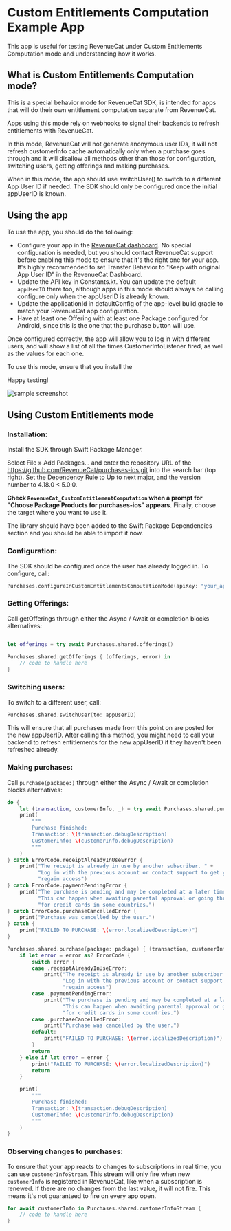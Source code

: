 # Custom Entitlements Computation Example App

This app is useful for testing RevenueCat under Custom Entitlements Computation mode and understanding how it works.

## What is Custom Entitlements Computation mode? 

This is a special behavior mode for RevenueCat SDK, is intended for apps that will do their own entitlement computation separate from RevenueCat. 

Apps using this mode rely on webhooks to signal their backends to refresh entitlements with RevenueCat.

In this mode, RevenueCat will not generate anonymous user IDs, it will not refresh customerInfo cache automatically only when a purchase goes through 
and it will disallow all methods other than those for configuration, switching users, getting offerings and making purchases.

When in this mode, the app should use switchUser() to switch to a different App User ID if needed. 
The SDK should only be configured once the initial appUserID is known.

## Using the app

To use the app, you should do the following: 
- Configure your app in the [RevenueCat dashboard](https://app.revenuecat.com/). No special configuration is needed, but you should contact RevenueCat support
before enabling this mode to ensure that it's the right one for your app. It's highly recommended to set Transfer Behavior to "Keep with original App User ID" in the RevenueCat Dashboard. 
- Update the API key in Constants.kt. You can update the default `appUserID` there too, although apps in this mode should 
always be calling configure only when the appUserID is already known. 
- Update the applicationId in defaultConfig of the app-level build.gradle to match your RevenueCat app configuration.
- Have at least one Offering with at least one Package configured for Android, since this is the one that the purchase button will use. 

Once configured correctly, the app will allow you to log in with different users, and will show a list of all the times CustomerInfoListener fired, as well as 
the values for each one. 

To use this mode, ensure that you install the  

Happy testing!

![sample screenshot](./Sample%20screenshot.png)

## Using Custom Entitlements mode

### Installation: 

Install the SDK through Swift Package Manager. 

Select File » Add Packages... and enter the repository URL of the https://github.com/RevenueCat/purchases-ios.git into the search bar (top right). Set the Dependency Rule to Up to next major, and the version number to 4.18.0 < 5.0.0.

**Check `RevenueCat_CustomEntitlementComputation` when a prompt for "Choose Package Products for purchases-ios" appears**. Finally, choose the target where you want to use it.

The library should have been added to the Swift Package Dependencies section and you should be able to import it now.

### Configuration: 

The SDK should be configured once the user has already logged in. To configure, call:

```swift
Purchases.configureInCustomEntitlementsComputationMode(apiKey: "your_api_key", appUserID: appUserID)
```

### Getting Offerings: 

Call getOfferings through either the Async / Await or completion blocks alternatives:

```swift

let offerings = try await Purchases.shared.offerings()

```

```swift
Purchases.shared.getOfferings { (offerings, error) in
    // code to handle here
}
```

### Switching users: 

To switch to a different user, call:

```swift
Purchases.shared.switchUser(to: appUserID)
```

This will ensure that all purchases made from this point on are posted for the new appUserID. 
After calling this method, you might need to call your backend to refresh entitlements for the new appUserID if they haven't been refreshed already.

### Making purchases:

Call `purchase(package:)` through either the Async / Await or completion blocks alternatives:

```swift
do {
    let (transaction, customerInfo, _) = try await Purchases.shared.purchase(package: package)
    print(
        """
        Purchase finished:
        Transaction: \(transaction.debugDescription)
        CustomerInfo: \(customerInfo.debugDescription)
        """
    )
} catch ErrorCode.receiptAlreadyInUseError {
    print("The receipt is already in use by another subscriber. " +
          "Log in with the previous account or contact support to get your purchases transferred to " +
          "regain access")
} catch ErrorCode.paymentPendingError {
    print("The purchase is pending and may be completed at a later time." +
          "This can happen when awaiting parental approval or going through extra authentication flows " +
          "for credit cards in some countries.")
} catch ErrorCode.purchaseCancelledError {
    print("Purchase was cancelled by the user.")
} catch {
    print("FAILED TO PURCHASE: \(error.localizedDescription)")
}
```

```swift
Purchases.shared.purchase(package: package) { (transaction, customerInfo, error, userCancelled) in
    if let error = error as? ErrorCode {
        switch error {
        case .receiptAlreadyInUseError:
            print("The receipt is already in use by another subscriber. " +
                  "Log in with the previous account or contact support to get your purchases transferred to " +
                  "regain access")
        case .paymentPendingError:
            print("The purchase is pending and may be completed at a later time." +
                  "This can happen when awaiting parental approval or going through extra authentication flows " +
                  "for credit cards in some countries.")
        case .purchaseCancelledError:
            print("Purchase was cancelled by the user.")
        default:
            print("FAILED TO PURCHASE: \(error.localizedDescription)")
        }
        return
    } else if let error = error {
        print("FAILED TO PURCHASE: \(error.localizedDescription)")
        return
    }

    print(
        """
        Purchase finished:
        Transaction: \(transaction.debugDescription)
        CustomerInfo: \(customerInfo.debugDescription)
        """
    )
}
```

### Observing changes to purchases:

To ensure that your app reacts to changes to subscriptions in real time, you can use `customerInfoStream`. This stream will only fire when new `customerInfo` is registered
in RevenueCat, like when a subscription is renewed. If there are no changes from the last value, it will not fire. This means it's not guaranteed to fire on every app open.

```swift
for await customerInfo in Purchases.shared.customerInfoStream {
    // code to handle here
}
```
